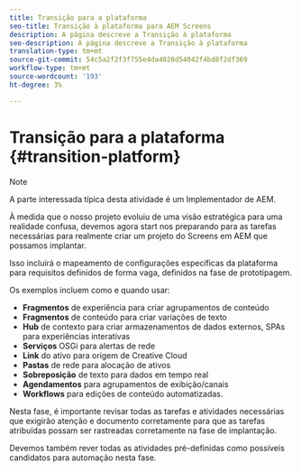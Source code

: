 ```yaml
---
title: Transição para a plataforma
seo-title: Transição à plataforma para AEM Screens
description: A página descreve a Transição à plataforma
seo-description: A página descreve a Transição à plataforma
translation-type: tm+mt
source-git-commit: 54c5a2f2f3f755e4da4028d54042f4bd8f2df369
workflow-type: tm+mt
source-wordcount: '193'
ht-degree: 3%

---
```



# Transição para a plataforma {#transition-platform}

>[!NOTE]
>
>A parte interessada típica desta atividade é um Implementador de AEM.

À medida que o nosso projeto evoluiu de uma visão estratégica para uma realidade confusa, devemos agora start nos preparando para as tarefas necessárias para realmente criar um projeto do Screens em AEM que possamos implantar.

Isso incluirá o mapeamento de configurações específicas da plataforma para requisitos definidos de forma vaga, definidos na fase de prototipagem.

Os exemplos incluem como e quando usar:

* **Fragmentos** de experiência para criar agrupamentos de conteúdo
* **Fragmentos** de conteúdo para criar variações de texto
* **Hub** de contexto para criar armazenamentos de dados externos, SPAs para experiências interativas
* **Serviços** OSGi para alertas de rede
* **Link** do ativo para origem de Creative Cloud
* **Pastas** de rede para alocação de ativos
* **Sobreposição** de texto para dados em tempo real
* **Agendamentos** para agrupamentos de exibição/canais
* **Workflows** para edições de conteúdo automatizadas.

Nesta fase, é importante revisar todas as tarefas e atividades necessárias que exigirão atenção e documento corretamente para que as tarefas atribuídas possam ser rastreadas corretamente na fase de implantação.

Devemos também rever todas as atividades pré-definidas como possíveis candidatos para automação nesta fase.
